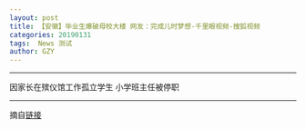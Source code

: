 ```yaml
---
layout: post
title: 【安徽】毕业生爆破母校大楼 网友：完成儿时梦想-千里眼视频-搜狐视频
categories: 20190131
tags:  News 测试
author: GZY
---
```


*****

因家长在殡仪馆工作孤立学生 小学班主任被停职

*****

摘自[链接](https://tv.sohu.com/v/dXMvMjc0MzgzNjczLzExODcyMjg3NS5zaHRtbA==.html)